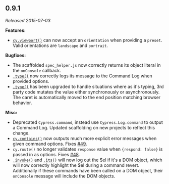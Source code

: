 ## 0.9.1

_Released 2015-07-03_

**Features:**

- [`cy.viewport()`](/api/commands/viewport) can now accept an `orientation` when
  providing a `preset`. Valid orientations are `landscape` and `portrait`.

**Bugfixes:**

- The scaffolded `spec_helper.js` now correctly returns its object literal in
  the `onConsole` callback.
- [`.type()`](/api/commands/type) now correctly logs its message to the Command
  Log when provided options.
- [`.type()`](/api/commands/type) has been upgraded to handle situations where
  as it's typing, 3rd party code mutates the value either synchronously or
  asynchronously. The caret is automatically moved to the end position matching
  browser behavior.

**Misc:**

- Deprecated `Cypress.command`, instead use `Cypress.Log.command` to output a
  Command Log. Updated scaffolding on new projects to reflect this change.
- [`cy.contains()`](/api/commands/contains) now outputs much more explicit error
  messages when given command options. Fixes
  [#49](https://github.com/cypress-io/cypress/issues/49).
- `cy.route()` no longer validates `response` value when `{respond: false}` is
  passed in as options. Fixes
  [#48](https://github.com/cypress-io/cypress/issues/48).
- [`.invoke()`](/api/commands/invoke) and [`.its()`](/api/commands/its) will now
  log out the
  $el if it's a DOM object, which will now correctly highlight the
  $el during a
  command revert. Additionally if these commands have been called on a DOM
  object, their `onConsole` message will include the DOM objects.
